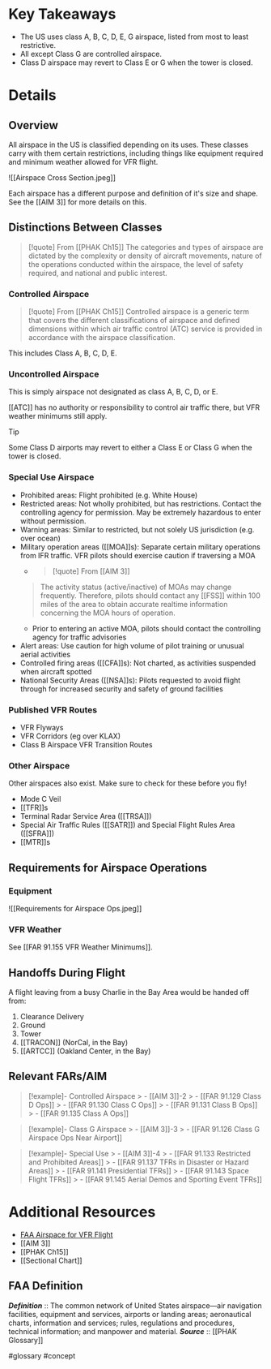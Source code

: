 # Key Takeaways
- The US uses class A, B, C, D, E, G airspace, listed from most to least restrictive.
- All except Class G are controlled airspace.
- Class D airspace may revert to Class E or G when the tower is closed.

# Details
## Overview
All airspace in the US is classified depending on its uses. These classes carry with them certain restrictions, including things like equipment required and minimum weather allowed for VFR flight.

![[Airspace Cross Section.jpeg]]

Each airspace has a different purpose and definition of it's size and shape. See the [[AIM 3]] for more details on this.

## Distinctions Between Classes
> [!quote] From [[PHAK Ch15]]
> The categories and types of airspace are dictated by the complexity or density of aircraft movements, nature of the operations conducted within the airspace, the level of safety required, and national and public interest.

### Controlled Airspace
> [!quote] From [[PHAK Ch15]]
> Controlled airspace is a generic term that covers the different classifications of airspace and defined dimensions within which air traffic control (ATC) service is provided in accordance with the airspace classification.

This includes Class A, B, C, D, E.

### Uncontrolled Airspace
This is simply airspace not designated as class A, B, C, D, or E.

[[ATC]] has no authority or responsibility to control air traffic there, but VFR weather minimums still apply.

> [!tip]
> Some Class D airports may revert to either a Class E or Class G when the tower is closed.

### Special Use Airspace
- Prohibited areas: Flight prohibited (e.g. White House)
- Restricted areas: Not wholly prohibited, but has restrictions. Contact the controlling agency for permission. May be extremely hazardous to enter without permission.
- Warning areas: Similar to restricted, but not solely US jurisdiction (e.g. over ocean)
- Military operation areas ([[MOA]]s): Separate certain military operations from IFR traffic. VFR pilots should exercise caution if traversing a MOA
	- > [!quote] From [[AIM 3]]
	> The activity status (active/inactive) of MOAs may change frequently. Therefore, pilots should contact any [[FSS]] within 100 miles of the area to obtain accurate realtime information concerning the MOA hours of operation.
	- Prior to entering an active MOA, pilots should contact the controlling agency for traffic advisories
- Alert areas: Use caution for high volume of pilot training or unusual aerial activities
- Controlled firing areas ([[CFA]]s): Not charted, as activities suspended when aircraft spotted
- National Security Areas ([[NSA]]s): Pilots requested to avoid flight through for increased security and safety of ground facilities

### Published VFR Routes
- VFR Flyways
- VFR Corridors (eg over KLAX)
- Class B Airspace VFR Transition Routes

### Other Airspace
Other airspaces also exist. Make sure to check for these before you fly!

- Mode C Veil
- [[TFR]]s
- Terminal Radar Service Area ([[TRSA]]) 
- Special Air Traffic Rules ([[SATR]]) and Special Flight Rules Area ([[SFRA]])
- [[MTR]]s

## Requirements for Airspace Operations
### Equipment
![[Requirements for Airspace Ops.jpeg]]

### VFR Weather
See [[FAR 91.155 VFR Weather Minimums]].

## Handoffs During Flight
A flight leaving from a busy Charlie in the Bay Area would be handed off from:

1. Clearance Delivery
2. Ground
3. Tower
4. [[TRACON]] (NorCal, in the Bay)
5. [[ARTCC]] (Oakland Center, in the Bay)

## Relevant FARs/AIM
> [!example]- Controlled Airspace
	> - [[AIM 3]]-2
	> - [[FAR 91.129 Class D Ops]]
	> - [[FAR 91.130 Class C Ops]]
	> - [[FAR 91.131 Class B Ops]]
	> - [[FAR 91.135 Class A Ops]]

> [!example]- Class G Airspace
	> - [[AIM 3]]-3
	> - [[FAR 91.126 Class G Airspace Ops Near Airport]]

> [!example]- Special Use
	> - [[AIM 3]]-4
	> - [[FAR 91.133 Restricted and Prohibited Areas]]
	> - [[FAR 91.137 TFRs in Disaster or Hazard Areas]]
	> - [[FAR 91.141 Presidential TFRs]]
	> - [[FAR 91.143 Space Flight TFRs]]
	> - [[FAR 91.145 Aerial Demos and Sporting Event TFRs]]

# Additional Resources
- [FAA Airspace for VFR Flight](https://youtu.be/wYKI-4XKp1c)
- [[AIM 3]]
- [[PHAK Ch15]]
- [[Sectional Chart]]

## FAA Definition
***Definition***    :: The common network of United States airspace—air navigation facilities, equipment and services, airports or landing areas; aeronautical charts, information and services; rules, regulations and procedures, technical information; and manpower and material.
***Source***         :: [[PHAK Glossary]]

#glossary #concept